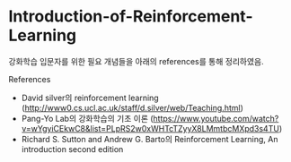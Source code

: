 # Introduction-of-Reinforcement-Learning

강화학습 입문자를 위한 필요 개념들을 아래의 references를 통해 정리하였음.

References
- David silver의 reinforcement learning (http://www0.cs.ucl.ac.uk/staff/d.silver/web/Teaching.html)
- Pang-Yo Lab의 강화학습의 기초 이론 (https://www.youtube.com/watch?v=wYgyiCEkwC8&list=PLpRS2w0xWHTcTZyyX8LMmtbcMXpd3s4TU)
- Richard S. Sutton and Andrew G. Barto의 Reinforcement Learning, An introduction second edition
